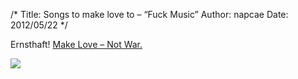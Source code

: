 /*
Title: Songs to make love to &#8211; &#8220;Fuck Music&#8221;
Author: napcae
Date: 2012/05/22
*/

Ernsthaft! [Make Love – Not War.][1]

[<img src="https://napcae.files.wordpress.com/2012/05/screen-shot-2012-05-22-at-00-05-35.png" class="img-polaroid"/>][2]

 [1]: http://fuckmusic.fm/?id=sweet+lovin&lang=en
 [2]: https://napcae.files.wordpress.com/2012/05/screen-shot-2012-05-22-at-00-05-35.png
